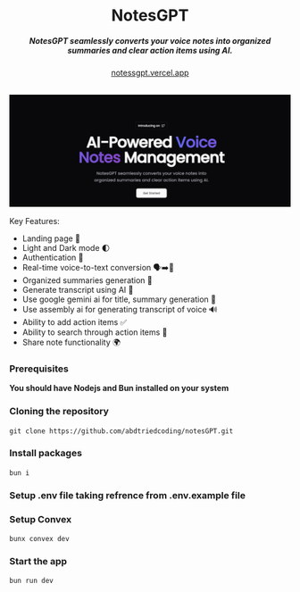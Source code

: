 <div align="center">
    <h1 align="center">NotesGPT</h1>
    <h5>NotesGPT seamlessly converts your voice notes into organized summaries and clear action items using AI.</h5>
</div>

<div align="center">
  <a href="https://notessgpt.vercel.app">notessgpt.vercel.app</a>
</div>
<br/>

![Thumbnail](/public/thumbnail.png)

Key Features:

- Landing page 🛬
- Light and Dark mode 🌓
- Authentication 🔐
- Real-time voice-to-text conversion 🗣️➡️📝
- Organized summaries generation 📑
- Generate transcript using AI 📑
- Use google gemini ai for title, summary generation 🚀
- Use assembly ai for generating transcript of voice 🔊
- Ability to add action items ✅
- Ability to search through action items 🔎
- Share note functionality 🌍

### Prerequisites

**You should have Nodejs and Bun installed on your system**

### Cloning the repository

```shell
git clone https://github.com/abdtriedcoding/notesGPT.git
```

### Install packages

```shell
bun i
```

### Setup .env file taking refrence from .env.example file

### Setup Convex

```shell
bunx convex dev

```

### Start the app

```shell
bun run dev
```
